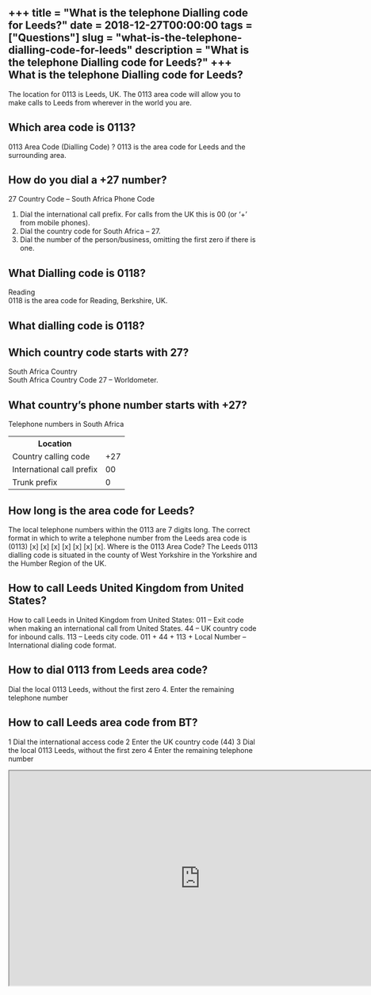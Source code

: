 +++
title = "What is the telephone Dialling code for Leeds?"
date = 2018-12-27T00:00:00
tags = ["Questions"]
slug = "what-is-the-telephone-dialling-code-for-leeds"
description = "What is the telephone Dialling code for Leeds?"
+++
What is the telephone Dialling code for Leeds?
----------------------------------------------

The location for 0113 is Leeds, UK. The 0113 area code will allow you to make calls to Leeds from wherever in the world you are.

Which area code is 0113?
------------------------

0113 Area Code (Dialling Code) ? 0113 is the area code for Leeds and the surrounding area.

How do you dial a +27 number?
-----------------------------

27 Country Code – South Africa Phone Code

1. Dial the international call prefix. For calls from the UK this is 00 (or ‘+’ from mobile phones).
2. Dial the country code for South Africa – 27.
3. Dial the number of the person/business, omitting the first zero if there is one.

What Dialling code is 0118?
---------------------------

Reading  
0118 is the area code for Reading, Berkshire, UK.

What dialling code is 0118?
---------------------------

Which country code starts with 27?
----------------------------------

South Africa Country  
South Africa Country Code 27 – Worldometer.

What country’s phone number starts with +27?
--------------------------------------------

Telephone numbers in South Africa

<table><tr><th>Location</th></tr><tr><td>Country calling code</td><td>+27</td></tr><tr><td>International call prefix</td><td>00</td></tr><tr><td>Trunk prefix</td><td>0</td></tr></table>

How long is the area code for Leeds?
------------------------------------

The local telephone numbers within the 0113 are 7 digits long. The correct format in which to write a telephone number from the Leeds area code is (0113) \[x\] \[x\] \[x\] \[x\] \[x\] \[x\] \[x\]. Where is the 0113 Area Code? The Leeds 0113 dialling code is situated in the county of West Yorkshire in the Yorkshire and the Humber Region of the UK.

How to call Leeds United Kingdom from United States?
----------------------------------------------------

How to call Leeds in United Kingdom from United States: 011 – Exit code when making an international call from United States. 44 – UK country code for inbound calls. 113 – Leeds city code. 011 + 44 + 113 + Local Number – International dialing code format.

How to dial 0113 from Leeds area code?
--------------------------------------

Dial the local 0113 Leeds, without the first zero 4. Enter the remaining telephone number

How to call Leeds area code from BT?
------------------------------------

1 Dial the international access code 2 Enter the UK country code (44) 3 Dial the local 0113 Leeds, without the first zero 4 Enter the remaining telephone number

<iframe allow="accelerometer; autoplay; clipboard-write; encrypted-media; gyroscope; picture-in-picture" allowfullscreen="" class="__youtube_prefs__  epyt-is-override  no-lazyload" data-no-lazy="1" data-origheight="433" data-origwidth="770" data-skipgform_ajax_framebjll="" height="433" id="_ytid_90047" loading="lazy" src="https://www.youtube.com/embed/SeyLJKAY3mk?enablejsapi=1&autoplay=0&cc_load_policy=0&cc_lang_pref=&iv_load_policy=1&loop=0&modestbranding=0&rel=1&fs=1&playsinline=0&autohide=2&theme=dark&color=red&controls=1&" title="YouTube player" width="770"></iframe>